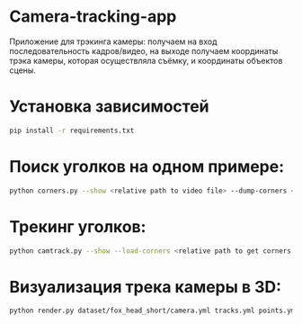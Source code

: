 # Camera-tracking-app

Приложение для трэкинга камеры: получаем на вход последовательность кадров/видео, на выходе получаем координаты трэка камеры, которая осуществляла съёмку, и координаты объектов сцены.

# Установка зависимостей

```bash
pip install -r requirements.txt
```

# Поиск уголков на одном примере:
```bash
python corners.py --show <relative path to video file> --dump-corners <relative path to dump corners in .pickle file, optional> --load-corners <relative path to get corners from .pickle file, optional> --help <output helping message then quit, optional>
```

# Трекинг уголков:
```bash
python camtrack.py --show --load-corners <relative path to get corners from .pickle file> --camera-poses <relative path to get init camera coordinates from .yml file, optional> --frame-1 <the first frame to compute camera from, non-negative number, optional> —frame-2 <the second frame to compute camera from, non-negative number, optional> <relative path to input video file> dataset/fox_head_short/camera.yml tracks.yml points.yml
```

# Визуализация трека камеры в 3D:
```bash
python render.py dataset/fox_head_short/camera.yml tracks.yml points.yml
```
